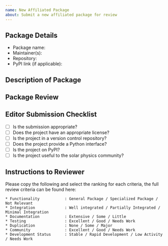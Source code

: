 ```yaml
---
name: New Affiliated Package
about: Submit a new affiliated package for review
---
```


## Package Details

- Package name:
- Maintainer(s):
- Repository:
- PyPI link (if applicable):

## Description of Package


<!-- Submitters do not need to edit below this comment !-->

## Package Review

## Editor Submission Checklist

- [ ] Is the submission appropriate?
- [ ] Does the project have an appropriate license?
- [ ] Is the project in a version control repository?
- [ ] Does the project provide a Python interface?
- [ ] Is the project on PyPI?
- [ ] Is the project useful to the solar physics community?

## Instructions to Reviewer

Please copy the following and select the ranking for each criteria, the full review criteria can be found here: 

```
* Functionality           : General Package / Specialized Package / Not Relevant
* Integration             : Well integrated / Partially Integrated / Minimal Integration
* Documentation           : Extensive / Some / Little
* Testing                 : Excellent / Good / Needs Work
* Duplication             : None / Some / Major
* Community               : Excellent / Good / Needs Work
* Development Status      : Stable / Rapid Development / Low Activity / Needs Work
```
